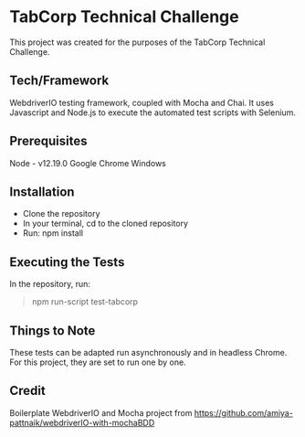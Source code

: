 # TabCorp Technical Challenge
This project was created for the purposes of the TabCorp Technical Challenge.
## Tech/Framework
WebdriverIO testing framework, coupled with Mocha and Chai. It uses Javascript and Node.js to execute the automated test scripts with Selenium.
## Prerequisites
Node - v12.19.0
Google Chrome
Windows
## Installation
- Clone the repository
- In your terminal, cd to the cloned repository
- Run: npm install
## Executing the Tests
In the repository, run:
> npm run-script test-tabcorp
## Things to Note
These tests can be adapted run asynchronously and in headless Chrome. For this project, they are set to run one by one.
## Credit
Boilerplate WebdriverIO and Mocha project from https://github.com/amiya-pattnaik/webdriverIO-with-mochaBDD